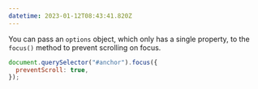 ```yaml
---
datetime: 2023-01-12T08:43:41.820Z
---
```


You can pass an `options` object, which only has a single property, to the `focus()` method to prevent scrolling on focus.

```js
document.querySelector("#anchor").focus({
  preventScroll: true,
});
```
